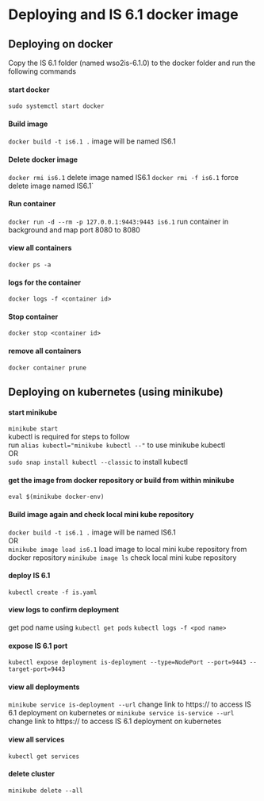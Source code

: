 # Deploying and IS 6.1 docker image

## Deploying on docker

Copy the IS 6.1 folder (named wso2is-6.1.0) to the docker folder and run the following commands

#### start docker

`sudo systemctl start docker`

#### Build image

`docker build -t is6.1 .` image will be named IS6.1

#### Delete docker image

`docker rmi is6.1` delete image named IS6.1
`docker rmi -f is6.1` force delete image named IS6.1`

#### Run container

`docker run -d --rm -p 127.0.0.1:9443:9443 is6.1` run container in background and map port 8080 to 8080

#### view all containers

`docker ps -a`

#### logs for the container

`docker logs -f <container id>`

#### Stop container

`docker stop <container id>`

#### remove all containers

`docker container prune`

## Deploying on kubernetes (using minikube)

#### start minikube

`minikube start` <br>
kubectl is required for steps to follow<br>
run `alias kubectl="minikube kubectl --"` to use minikube kubectl<br>
OR <br>
`sudo snap install kubectl --classic` to install kubectl

#### get the image from docker repository or build from within minikube

`eval $(minikube docker-env)`

#### Build image again and check local mini kube repository

`docker build -t is6.1 .` image will be named IS6.1 <br>
OR <br>
`minikube image load is6.1` load image to local mini kube repository from docker repository
`minikube image ls` check local mini kube repository

#### deploy IS 6.1

`kubectl create -f is.yaml`

#### view logs to confirm deployment

get pod name using `kubectl get pods`
`kubectl logs -f <pod name>`

#### expose IS 6.1 port

`kubectl expose deployment is-deployment --type=NodePort --port=9443 --target-port=9443`

#### view all deployments

`minikube service is-deployment --url` change link to https:// to access IS 6.1 deployment on kubernetes
or
`minikube service is-service --url` change link to https:// to access IS 6.1 deployment on kubernetes

#### view all services

`kubectl get services`

#### delete cluster

`minikube delete --all`
